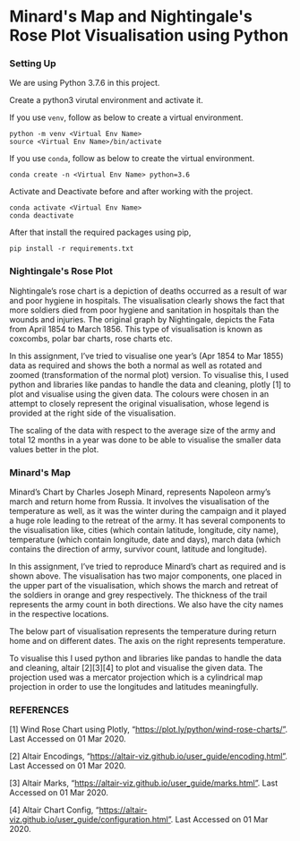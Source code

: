 # Minard's Map and Nightingale's Rose Plot Visualisation using Python

### Setting Up

We are using Python 3.7.6 in this project.

Create a python3 virutal environment and activate it.

If you use ```venv```, follow as below to create a virtual environment.

```
python -m venv <Virtual Env Name>
source <Virtual Env Name>/bin/activate
```
If you use ```conda```, follow as below to create the virtual environment.
```
conda create -n <Virtual Env Name> python=3.6
```

Activate and Deactivate before and after working with the project.
```
conda activate <Virtual Env Name>
conda deactivate
```

After that install the required packages using pip,
```
pip install -r requirements.txt
```

### Nightingale's Rose Plot

Nightingale’s rose chart is a depiction of deaths occurred as a result of war and poor hygiene in hospitals. The visualisation clearly shows the fact that more soldiers died from poor hygiene and sanitation in hospitals than the wounds and injuries. The original graph by Nightingale, depicts the Fata from April 1854 to March 1856. This type of visualisation is known as coxcombs, polar bar charts, rose charts etc.

In this assignment, I’ve tried to visualise one year’s (Apr 1854 to Mar 1855) data as required and shows the both a normal as well as rotated and zoomed (transformation of the normal plot) version. To visualise this, I used python and libraries like pandas to handle the data and cleaning, plotly [1] to plot and visualise using the given data. The colours were chosen in an attempt to closely represent the original visualisation, whose legend is provided at the right side of the visualisation.

The scaling of the data with respect to the average size of the army and total 12 months in a year was done to be able to visualise the smaller data values better in the plot.

### Minard's Map

Minard’s Chart by Charles Joseph Minard, represents Napoleon army’s march and return home from Russia. It involves the visualisation of the temperature as well, as it was the winter during the campaign and it played a huge role leading to the retreat of the army. It has several components to the visualisation like, cities (which contain latitude, longitude, city name), temperature (which contain longitude, date and days), march data (which contains the direction of army, survivor count, latitude and longitude).

In this assignment, I’ve tried to reproduce Minard’s chart as required and is shown above. The visualisation has two major components, one placed in the upper part of the visualisation, which shows the march and retreat of the soldiers in orange and grey respectively. The thickness of the trail represents the army count in both directions. We also have the city names in the respective locations.

The below part of visualisation represents the temperature during return home and on different dates. The axis on the right represents temperature.

To visualise this I used python and libraries like pandas to handle the data and cleaning, altair [2][3][4] to plot and visualise the given data. The projection used was a mercator projection which is a cylindrical map projection in order to use the longitudes and latitudes meaningfully.


### REFERENCES

[1] Wind Rose Chart using Plotly, “https://plot.ly/python/wind-rose-charts/”. Last Accessed on 01 Mar 2020.

[2] Altair Encodings, “https://altair-viz.github.io/user_guide/encoding.html”. Last Accessed on 01 Mar 2020.

[3] Altair Marks, “https://altair-viz.github.io/user_guide/marks.html”. Last Accessed on 01 Mar 2020.

[4] Altair Chart Config, “https://altair-viz.github.io/user_guide/configuration.html”. Last Accessed on 01 Mar 2020.
